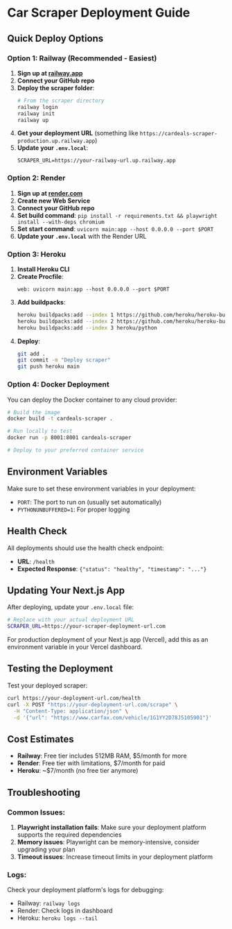 # Car Scraper Deployment Guide

## Quick Deploy Options

### Option 1: Railway (Recommended - Easiest)

1. **Sign up at [railway.app](https://railway.app)**
2. **Connect your GitHub repo**
3. **Deploy the scraper folder**:
   ```bash
   # From the scraper directory
   railway login
   railway init
   railway up
   ```
4. **Get your deployment URL** (something like `https://cardeals-scraper-production.up.railway.app`)
5. **Update your `.env.local`**:
   ```
   SCRAPER_URL=https://your-railway-url.up.railway.app
   ```

### Option 2: Render

1. **Sign up at [render.com](https://render.com)**
2. **Create new Web Service**
3. **Connect your GitHub repo**
4. **Set build command**: `pip install -r requirements.txt && playwright install --with-deps chromium`
5. **Set start command**: `uvicorn main:app --host 0.0.0.0 --port $PORT`
6. **Update your `.env.local`** with the Render URL

### Option 3: Heroku

1. **Install Heroku CLI**
2. **Create Procfile**:
   ```
   web: uvicorn main:app --host 0.0.0.0 --port $PORT
   ```
3. **Add buildpacks**:
   ```bash
   heroku buildpacks:add --index 1 https://github.com/heroku/heroku-buildpack-chromedriver
   heroku buildpacks:add --index 2 https://github.com/heroku/heroku-buildpack-google-chrome
   heroku buildpacks:add --index 3 heroku/python
   ```
4. **Deploy**:
   ```bash
   git add .
   git commit -m "Deploy scraper"
   git push heroku main
   ```

### Option 4: Docker Deployment

You can deploy the Docker container to any cloud provider:

```bash
# Build the image
docker build -t cardeals-scraper .

# Run locally to test
docker run -p 8001:8001 cardeals-scraper

# Deploy to your preferred container service
```

## Environment Variables

Make sure to set these environment variables in your deployment:

- `PORT`: The port to run on (usually set automatically)
- `PYTHONUNBUFFERED=1`: For proper logging

## Health Check

All deployments should use the health check endpoint:
- **URL**: `/health`
- **Expected Response**: `{"status": "healthy", "timestamp": "..."}`

## Updating Your Next.js App

After deploying, update your `.env.local` file:

```bash
# Replace with your actual deployment URL
SCRAPER_URL=https://your-scraper-deployment-url.com
```

For production deployment of your Next.js app (Vercel), add this as an environment variable in your Vercel dashboard.

## Testing the Deployment

Test your deployed scraper:

```bash
curl https://your-deployment-url.com/health
curl -X POST "https://your-deployment-url.com/scrape" \
  -H "Content-Type: application/json" \
  -d '{"url": "https://www.carfax.com/vehicle/1G1YY2D78J5105901"}'
```

## Cost Estimates

- **Railway**: Free tier includes 512MB RAM, $5/month for more
- **Render**: Free tier with limitations, $7/month for paid
- **Heroku**: ~$7/month (no free tier anymore)

## Troubleshooting

### Common Issues:

1. **Playwright installation fails**: Make sure your deployment platform supports the required dependencies
2. **Memory issues**: Playwright can be memory-intensive, consider upgrading your plan
3. **Timeout issues**: Increase timeout limits in your deployment platform

### Logs:

Check your deployment platform's logs for debugging:
- Railway: `railway logs`
- Render: Check logs in dashboard
- Heroku: `heroku logs --tail` 